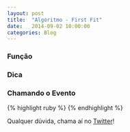 ```yaml
---
layout: post
title:  "Algoritmo - First Fit"
date:   2014-09-02 10:00:00
categories: Blog
---
```


<h3>Função</h3>

<h3>Dica</h3>

<h3>Chamando o Evento</h3>
{% highlight ruby %}
{% endhighlight %}

Qualquer dúvida, chama aí no <a href="https://twitter.com/realronchi" target="blank">Twitter</a>!
